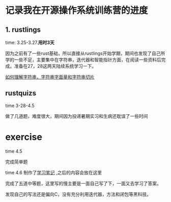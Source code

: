 # 记录我在开源操作系统训练营的进度

## 1. rustlings
time: 3.25-3.27.**用时3天**

因为之前有了一些rust基础，所以直接从rustlings开始学期，期间也发现了自己所学的一些不足，主要集中在字符串，迭代器和智能指针方面，在阅读一些资料后完成。准备在27，28这两天陆续系统学习一下。

[如何理解字符串，字符串字面量和字符串切片](https://yl4869.github.io/posts/rust/string_str/) 

## rustquizs
time 3-28-4.5

做了几道题，难度很大，期间因为投递暑期实习和生病还耽误了一些时间

# exercise
time 4.5

完成简单题

time 4.6 
制作了[学习笔记](https://stuneueducn-my.sharepoint.com/:o:/g/personal/20205985_stu_neu_edu_cn/EjaGilRJwLZLr4GWhtNmhQwBsS3Mu0AFsYoHk63MYC_tqg?e=ZORqoN) ,之后的内容会放在这里

完成了五道中等题，这里写的慢主要是一面自己写了下，一面又去学习了答案。

发现自己的写法还是偏向C，没有充分利用迭代器，方法和闭包等黑科技。
